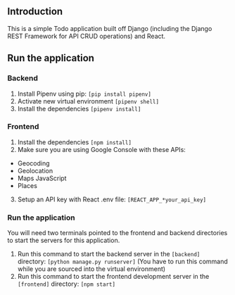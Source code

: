 ## Introduction

This is a simple Todo application built off Django (including the Django REST Framework for API CRUD operations) and React.

## Run the application

### Backend

1. Install Pipenv using pip: `[pip install pipenv]`
2. Activate new virtual environment `[pipenv shell]`
3. Install the dependencies `[pipenv install]`

### Frontend

1. Install the dependencies `[npm install]`
2. Make sure you are using Google Console with these APIs:

- Geocoding
- Geolocation
- Maps JavaScript
- Places

3. Setup an API key with React .env file: `[REACT_APP_*your_api_key]`

### Run the application

You will need two terminals pointed to the frontend and backend directories to start the servers for this application.

1. Run this command to start the backend server in the `[backend]` directory: `[python manage.py runserver]` (You have to run this command while you are sourced into the virtual environment)
2. Run this command to start the frontend development server in the `[frontend]` directory: `[npm start]`
